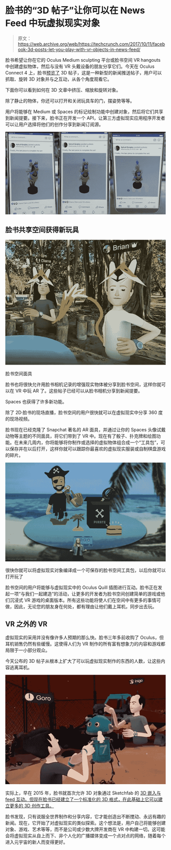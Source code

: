 # 脸书的“3D 帖子”让你可以在 News Feed  中玩虚拟现实对象

> 原文：<https://web.archive.org/web/https://techcrunch.com/2017/10/11/facebook-3d-posts-let-you-play-with-vr-objects-in-news-feed/>

脸书希望让你在它的 Oculus Medium sculpting 平台或脸书空间 VR hangouts 中创建虚拟物体，然后与没有 VR 头戴设备的朋友分享它们。今天在 Oculus Connect 4 上，脸书[预览了](https://web.archive.org/web/20230317170446/https://www.oculus.com/blog/building-connections-through-creativity-and-opening-vr-to-everyone/) 3D 帖子，这是一种新型的新闻推送帖子，用户可以抓取、旋转 3D 对象并与之互动，从各个角度观看它。

下面你可以看到如何在 3D 文章中挤压、缩放和旋转对象。

除了静止的物体，你还可以打开和关闭玩具车的门，摆姿势等等。

用户将能够在 Medium 或 Spaces 的标记绘制功能中创建对象，然后将它们共享到新闻提要。接下来，脸书正在开发一个 API，让第三方虚拟现实应用程序开发者可以让用户选择将他们的创作分享到新闻订阅源。

![](img/843e8642051d8909cc296b2641544b45.png)

## 脸书共享空间获得新玩具

![](img/e161784cb95f7f1dcb32e3b71176b253.png)

脸书空间面具

脸书也将很快允许用脸书相机记录的增强现实物体被分享到脸书空间，这样你就可以在 VR 中玩 AR 了。这些帖子已经可以从脸书相机分享到新闻提要。

Spaces 也获得了许多新功能。

除了 2D·脸书的现场直播，脸书空间的用户很快就可以在虚拟现实中分享 360 度的现场视频。

脸书现在已经克隆了 Snapchat 著名的 AR 面具，并通过让你的 Spaces 头像试戴动物等主题的不同面具，将它们带到了 VR 中。现在有了骰子、扑克牌和绘图功能。在未来几周内，你将能够将你制作或选择的虚拟物体组合成一个“工具包”，可以保存并在以后打开，这样你就可以跟踪你最喜欢的虚拟现实服装或自制棋盘游戏的碎片。

![](img/6bb3d26b596d35c29bd1172ef6994205.png)

很快你就可以将虚拟现实对象编译成一个可保存的脸书空间工具包，以后你就可以打开玩了

脸书空间的用户将能够与虚拟现实中的 Oculus Quill 插图进行互动。脸书正在发起一项“与我们一起建造”的活动，让更多的开发者为脸书空间创建简单的游戏或他们沉浸式 VR 游戏的桌面版本。所有这些功能将使人们在空间中有更多的事情可做，因此，无论您的朋友身在何处，都有理由让他们戴上耳机，同步出去玩。

## VR 之外的 VR

虚拟现实的采用并没有像许多人预期的那么快。脸书三年多前收购了 Oculus，但耳机销售仍然有些缓慢。这使得人们为 VR 制作的所有富有想象力的内容和游戏都局限于一小部分观众。

今天公布的 3D 帖子从根本上扩大了可以玩虚拟现实制作的东西的人数，让这些内容逃离耳机。

![](img/7f8e86dd53a749ca6c12fd63aa8294ce.png)

实际上，早在 2015 年，脸书就首次允许 3D 对象通过 Sketchfab 的 [3D 嵌入与 feed 互动。但现在脸书已经建立了一个标准化的 3D 格式，在此基础上它可以建立更多的 3D 创作工具。](https://web.archive.org/web/20230317170446/https://blog.sketchfab.com/facebook-now-supports-sketchfab-3d-embeds/)

脸书发现，只有说服全世界制作和分享内容，它才能创造出不断搅动、永远有趣的新闻。现在，它开始了对虚拟现实的类似探索。这个想法是，用户自己将能够创建对象、游戏、艺术等等，而不是公司或少数大牌开发商在 VR 中构建一切。这可能会将虚拟现实从自上而下、非个人化的广播媒体变成一个点对点的网络，随着每个进入元宇宙的新人而变得更好。